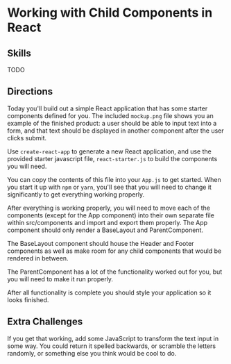 # Working with Child Components in React

## Skills
TODO

## Directions

Today you'll build out a simple React application that has some starter components defined for you. The included `mockup.png` file shows you an example of the finished product: a user should be able to input text into a form, and that text should be displayed in another component after the user clicks submit.

Use `create-react-app` to generate a new React application, and use the provided starter javascript file, `react-starter.js` to build the components you will need.

You can copy the contents of this file into your `App.js` to get started. When you start it up with `npm` or `yarn`, you'll see that you will need to change it significantly to get everything working properly.

After everything is working properly, you will need to move each of the components (except for the App component) into their own separate file within src/components and import and export them properly. The App component should only render a BaseLayout and ParentComponent.

The BaseLayout component should house the Header and Footer components as well as make room for any child components that would be rendered in between.

The ParentComponent has a lot of the functionality worked out for you, but you will need to make it run properly.

 After all functionality is complete you should style your application so it looks finished.

## Extra Challenges

If you get that working, add some JavaScript to transform the text input in some way. You could return it spelled backwards, or scramble the letters randomly, or something else you think would be cool to do.
